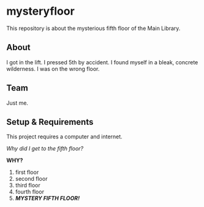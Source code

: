 # mysteryfloor

This repository is about the mysterious fifth floor of the Main Library.

## About
I got in the lift. I pressed 5th by accident. I found myself in a bleak, concrete wilderness. I was on the wrong floor.

## Team
Just me.

## Setup & Requirements
This project requires a computer and internet.

*Why did I get to the fifth floor?*

**WHY?**

1. first floor
2. second floor
3. third floor
4. fourth floor
5. ***MYSTERY FIFTH FLOOR!***
